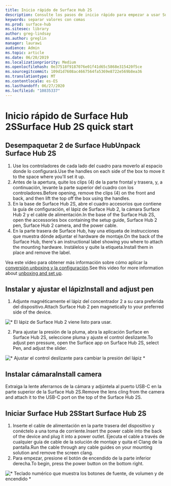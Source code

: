 ```yaml
---
title: Inicio rápido de Surface Hub 2S
description: Consulte los pasos de inicio rápido para empezar a usar Surface Hub 2S.
keywords: separar valores con comas
ms.prod: surface-hub
ms.sitesec: library
author: greg-lindsay
ms.author: greglin
manager: laurawi
audience: Admin
ms.topic: article
ms.date: 06/20/2019
ms.localizationpriority: Medium
ms.openlocfilehash: 0e37518f9187076e01f41d65c5868e315420f5ce
ms.sourcegitcommit: 109d1d7608ac4667564fa5369e8722e569b8ea36
ms.translationtype: MT
ms.contentlocale: es-ES
ms.lasthandoff: 06/27/2020
ms.locfileid: "10835337"
---
```

# <span data-ttu-id="5f6ff-104">Inicio rápido de Surface Hub 2S</span><span class="sxs-lookup"><span data-stu-id="5f6ff-104">Surface Hub 2S quick start</span></span>

## <span data-ttu-id="5f6ff-105">Desempaquetar 2 de Surface Hub</span><span class="sxs-lookup"><span data-stu-id="5f6ff-105">Unpack Surface Hub 2S</span></span>

1. <span data-ttu-id="5f6ff-106">Use los controladores de cada lado del cuadro para moverlo al espacio donde lo configurará.</span><span class="sxs-lookup"><span data-stu-id="5f6ff-106">Use the handles on each side of the box to move it to the space where you'll set it up.</span></span>
2. <span data-ttu-id="5f6ff-107">Antes de la apertura, quite los clips (4) de la parte frontal y trasera, y, a continuación, levante la parte superior del cuadro con los controladores.</span><span class="sxs-lookup"><span data-stu-id="5f6ff-107">Before opening, remove the clips (4) on the front and back, and then lift the top off the box using the handles.</span></span>
3. <span data-ttu-id="5f6ff-108">En la base de Surface Hub 2S, abre el cuadro accesorios que contiene la guía de configuración, el lápiz de Surface Hub 2, la cámara Surface Hub 2 y el cable de alimentación.</span><span class="sxs-lookup"><span data-stu-id="5f6ff-108">In the base of the Surface Hub 2S, open the accessories box containing the setup guide, Surface Hub 2 pen, Surface Hub 2 camera, and the power cable.</span></span>
4. <span data-ttu-id="5f6ff-109">En la parte trasera de Surface Hub, hay una etiqueta de instrucciones que muestra dónde adjuntar el hardware de montaje.</span><span class="sxs-lookup"><span data-stu-id="5f6ff-109">On the back of the Surface Hub, there's an instructional label showing you where to attach the mounting hardware.</span></span> <span data-ttu-id="5f6ff-110">Instálelos y quite la etiqueta.</span><span class="sxs-lookup"><span data-stu-id="5f6ff-110">Install them in place and remove the label.</span></span>

<span data-ttu-id="5f6ff-111">Vea este vídeo para obtener más información sobre cómo aplicar la [conversión unboxing y la configuración](https://youtu.be/fCrxdNXvru4).</span><span class="sxs-lookup"><span data-stu-id="5f6ff-111">See this video for more information about [unboxing and set up](https://youtu.be/fCrxdNXvru4).</span></span>

## <span data-ttu-id="5f6ff-112">Instalar y ajustar el lápiz</span><span class="sxs-lookup"><span data-stu-id="5f6ff-112">Install and adjust pen</span></span>

1. <span data-ttu-id="5f6ff-113">Adjunte magnéticamente el lápiz del concentrador 2 a su cara preferida del dispositivo.</span><span class="sxs-lookup"><span data-stu-id="5f6ff-113">Attach Surface Hub 2 pen magnetically to your preferred side of the device.</span></span>

![\* El lápiz de Surface Hub 2 viene listo para usar.](images/sh2-pen.png) <br>

2. <span data-ttu-id="5f6ff-117">Para ajustar la presión de la pluma, abra la aplicación Surface en Surface Hub 2S, seleccione pluma y ajuste el control deslizante.</span><span class="sxs-lookup"><span data-stu-id="5f6ff-117">To adjust pen pressure, open the Surface app on Surface Hub 2S, select Pen, and adjust the slider.</span></span>

![\* Ajustar el control deslizante para cambiar la presión del lápiz \*](images/sh2-pen-pressure.png) <br>

## <span data-ttu-id="5f6ff-119">Instalar cámara</span><span class="sxs-lookup"><span data-stu-id="5f6ff-119">Install camera</span></span>

<span data-ttu-id="5f6ff-120">Extraiga la lente aferrarnos de la cámara y adjúntela al puerto USB-C en la parte superior de la Surface Hub 2S.</span><span class="sxs-lookup"><span data-stu-id="5f6ff-120">Remove the lens cling from the camera and attach it to the USB-C port on the top of the Surface Hub 2S.</span></span>

## <span data-ttu-id="5f6ff-121">Iniciar Surface Hub 2S</span><span class="sxs-lookup"><span data-stu-id="5f6ff-121">Start Surface Hub 2S</span></span>

1. <span data-ttu-id="5f6ff-122">Inserte el cable de alimentación en la parte trasera del dispositivo y conéctelo a una toma de corriente.</span><span class="sxs-lookup"><span data-stu-id="5f6ff-122">Insert the power cable into the back of the device and plug it into a power outlet.</span></span> <span data-ttu-id="5f6ff-123">Ejecuta el cable a través de cualquier guía de cable de la solución de montaje y quita el Clang de la pantalla.</span><span class="sxs-lookup"><span data-stu-id="5f6ff-123">Run the cable through any cable guides on your mounting solution and remove the screen clang.</span></span>
2. <span data-ttu-id="5f6ff-124">Para empezar, presione el botón de encendido de la parte inferior derecha.</span><span class="sxs-lookup"><span data-stu-id="5f6ff-124">To begin, press the power button on the bottom right.</span></span>

![\* Teclado numérico que muestra los botones de fuente, de volumen y de encendido \*](images/sh2-keypad.png) <br>
